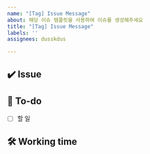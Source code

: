 ```yaml
---
name: "[Tag] Issue Message"
about: 해당 이슈 템플릿을 사용하여 이슈를 생성해주세요
title: "[Tag] Issue Message"
labels: ''
assignees: dusskdus

---
```


## ✔️ Issue

<!-- 이슈에 대해 간략하게 설명해주세요 -->

## 📝 To-do

<!-- 진행할 작업에 대해 적어주세요 -->

- [ ] 할 일

## 🛠 Working time

<!-- 예상 작업시간을 적어주세요 -->

